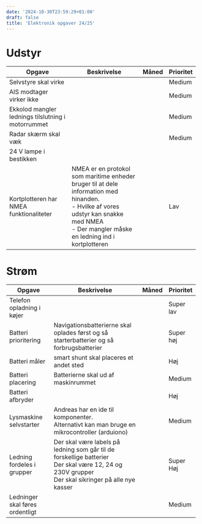 ```yaml
---
date: '2024-10-30T23:59:29+01:00'
draft: false
title: 'Elektronik opgaver 24/25'
---
```

# Udstyr

| Opgave                                             | Beskrivelse                                                                                                                                                                                  | Måned | Prioritet |
| -------------------------------------------------- | -------------------------------------------------------------------------------------------------------------------------------------------------------------------------------------------- | ----- | --------- |
| Selvstyre skal virke                               |                                                                                                                                                                                              |       | Medium    |
| AIS modtager virker ikke                           |                                                                                                                                                                                              |       | Medium    |
| Ekkolod mangler lednings tilslutning i motorrummet |                                                                                                                                                                                              |       | Medium    |
| Radar skærm skal væk                               |                                                                                                                                                                                              |       | Medium    |
| 24 V lampe i bestikken                             |                                                                                                                                                                                              |       |           |
| Kortplotteren har NMEA funktionaliteter            | NMEA er en protokol som maritime enheder bruger til at dele information med hinanden. <br>- Hvilke af vores udstyr kan snakke med NMEA<br>- Der mangler måske en ledning ind i kortplotteren |       | Lav       |

# Strøm

| Opgave                          | Beskrivelse                                                                                                                                           | Måned | Prioritet |
| ------------------------------- | ----------------------------------------------------------------------------------------------------------------------------------------------------- | ----- | --------- |
| Telefon opladning i køjer       |                                                                                                                                                       |       | Super lav |
| Batteri prioritering            | Navigationsbatterierne skal oplades først og så starterbatterier og så forbrugsbatterier                                                              |       | Super høj |
| Batteri måler                   | smart shunt skal placeres et andet sted                                                                                                               |       | Høj       |
| Batteri placering               | Batterierne skal ud af maskinrummet                                                                                                                   |       | Medium    |
| Batteri afbryder                |                                                                                                                                                       |       | Høj       |
| Lysmaskine selvstarter          | Andreas har en ide til komponenter.<br>Alternativt kan man bruge en mikrocontroller (arduiono)                                                        |       | Medium    |
| Ledning fordeles i grupper      | Der skal være labels på ledning som går til de forskellige batterier<br>Der skal være 12, 24 og 230V grupper<br>Der skal sikringer på alle nye kasser |       | Super Høj |
| Ledninger skal føres ordentligt |                                                                                                                                                       |       | Medium    |

